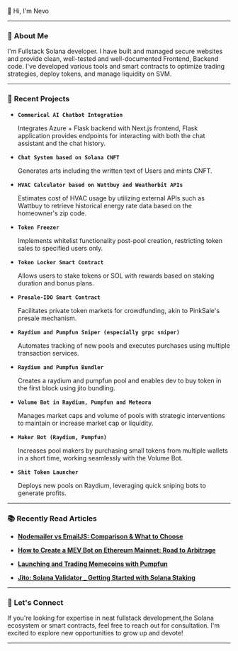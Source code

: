 👋 Hi, I'm Nevo




---
### 🌟 **About Me**
I'm Fullstack Solana developer. I have built and managed secure websites and provide clean, well-tested and well-documented Frontend, Backend code.
I've developed various tools and smart contracts to optimize trading strategies, deploy tokens, and manage liquidity on SVM.

---

### 🚀 **Recent Projects**

- **`Commerical AI Chatbot Integration`**

  Integrates Azure + Flask backend with Next.js frontend, Flask application provides endpoints for interacting with both the chat assistant and the chat history. 

- **`Chat System based on Solana CNFT `**

  Generates arts including the written text of Users and mints CNFT. 

- **`HVAC Calculator based on Wattbuy and Weatherbit APIs`**

  Estimates cost of HVAC usage by utilizing external APIs such as Wattbuy to retrieve historical energy rate data based on the homeowner's zip code.

- **`Token Freezer`**

  Implements whitelist functionality post-pool creation, restricting token sales to specified users only.

- **`Token Locker Smart Contract`**

  Allows users to stake tokens or SOL with rewards based on staking duration and bonus plans.

- **`Presale-IDO Smart Contract`**

  Facilitates private token markets for crowdfunding, akin to PinkSale's presale mechanism.

- **`Raydium and Pumpfun Sniper (especially grpc sniper)`**

  Automates tracking of new pools and executes purchases using multiple transaction services.

- **`Raydium and Pumpfun Bundler`**

  Creates a raydium and pumpfun pool and enables dev to buy token in the first block using jito bundling.

- **`Volume Bot in Raydium, Pumpfun and Meteora`**

  Manages market caps and volume of pools with strategic interventions to maintain or increase market cap or liquidity.

- **`Maker Bot (Raydium, Pumpfun)`**

  Increases pool makers by purchasing small tokens from multiple wallets in a short time, working seamlessly with the Volume Bot.

- **`Shit Token Launcher`**

  Deploys new pools on Raydium, leveraging quick sniping bots to generate profits.

---

### 📚 **Recently Read Articles**

- [**Nodemailer vs EmailJS: Comparison & What to Choose**](https://mailtrap.io/blog/nodemailer-vs-emailjs/#:~:text=EmailJS%20is%20a%20backend%20service,handles%20all%20SMTP%20server%20configurations.)

- [**How to Create a MEV Bot on Ethereum Mainnet: Road to Arbitrage**](https://www.blocknative.com/blog/mev-and-creating-a-basic-arbitrage-bot-on-ethereum-mainnet)

- [**Launching and Trading Memecoins with Pumpfun**](https://medium.com/@8093akash/explaining-pump-fun-launching-and-trading-memecoins-and-building-your-pump-fun-clone-1ecc8081c589)

- [**Jito: Solana Validator _ Getting Started with Solana Staking**](https://www.jito.network/blog/solana-validator-101-getting-started-with-solana-staking/)

---

### 💼 **Let's Connect**
If you're looking for expertise in neat fullstack development,the Solana ecosystem or smart contracts, feel free to reach out for consultation. I'm excited to explore new opportunities to grow up and devote!

---

